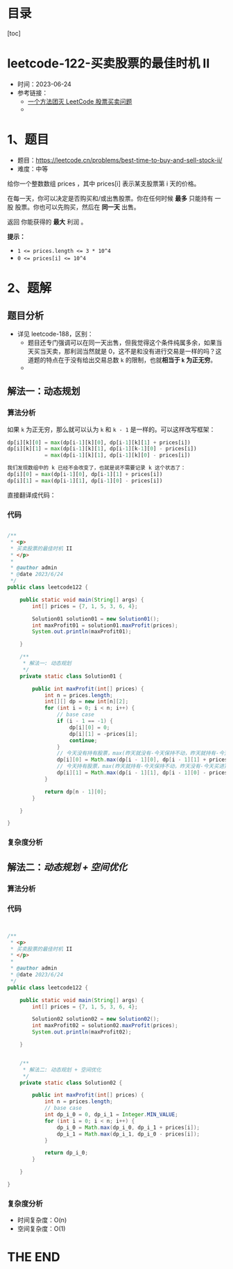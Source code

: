# 目录

[toc]

# leetcode-122-买卖股票的最佳时机 II

- 时间：2023-06-24
- 参考链接：
  - [一个方法团灭 LeetCode 股票买卖问题](https://labuladong.gitee.io/algo/di-er-zhan-a01c6/yong-dong--63ceb/yi-ge-fang-3b01b/)
  - 




# 1、题目

- 题目：https://leetcode.cn/problems/best-time-to-buy-and-sell-stock-ii/
- 难度：中等



给你一个整数数组 prices ，其中 prices[i] 表示某支股票第 i 天的价格。

在每一天，你可以决定是否购买和/或出售股票。你在任何时候 **最多** 只能持有 一股 股票。你也可以先购买，然后在 **同一天** 出售。

返回 你能获得的 **最大** 利润 。

 



**提示：**

+ `1 <= prices.length <= 3 * 10^4`
+ `0 <= prices[i] <= 10^4`



# 2、题解

## 题目分析

- 详见 leetcode-188，区别：
  - 题目还专门强调可以在同一天出售，但我觉得这个条件纯属多余，如果当天买当天卖，那利润当然就是 0，这不是和没有进行交易是一样的吗？这道题的特点在于没有给出交易总数 `k` 的限制，也就**相当于 `k` 为正无穷**。
  - 

## 解法一：动态规划

### 算法分析

如果 `k` 为正无穷，那么就可以认为 `k` 和 `k - 1` 是一样的。可以这样改写框架：

```python
dp[i][k][0] = max(dp[i-1][k][0], dp[i-1][k][1] + prices[i])
dp[i][k][1] = max(dp[i-1][k][1], dp[i-1][k-1][0] - prices[i])
            = max(dp[i-1][k][1], dp[i-1][k][0] - prices[i])

我们发现数组中的 k 已经不会改变了，也就是说不需要记录 k 这个状态了：
dp[i][0] = max(dp[i-1][0], dp[i-1][1] + prices[i])
dp[i][1] = max(dp[i-1][1], dp[i-1][0] - prices[i])
```

直接翻译成代码：

### 代码

```java

/**
 * <p>
 * 买卖股票的最佳时机 II
 * </p>
 *
 * @author admin
 * @date 2023/6/24
 */
public class leetcode122 {

    public static void main(String[] args) {
        int[] prices = {7, 1, 5, 3, 6, 4};

        Solution01 solution01 = new Solution01();
        int maxProfit01 = solution01.maxProfit(prices);
        System.out.println(maxProfit01);

    }

    /**
     * 解法一: 动态规划
     */
    private static class Solution01 {

        public int maxProfit(int[] prices) {
            int n = prices.length;
            int[][] dp = new int[n][2];
            for (int i = 0; i < n; i++) {
                // base case
                if (i - 1 == -1) {
                    dp[i][0] = 0;
                    dp[i][1] = -prices[i];
                    continue;
                }
                // 今天没有持有股票，max(昨天就没有-今天保持不动，昨天就持有-今天卖出)
                dp[i][0] = Math.max(dp[i - 1][0], dp[i - 1][1] + prices[i]);
                // 今天持有股票，max(昨天就持有-今天保持不动，昨天没有-今天买进)
                dp[i][1] = Math.max(dp[i - 1][1], dp[i - 1][0] - prices[i]);
            }

            return dp[n - 1][0];
        }

    }

}


```





### 复杂度分析





## 解法二：*动态规划* *+* *空间优化*

### 算法分析





### 代码

```java


/**
 * <p>
 * 买卖股票的最佳时机 II
 * </p>
 *
 * @author admin
 * @date 2023/6/24
 */
public class leetcode122 {

    public static void main(String[] args) {
        int[] prices = {7, 1, 5, 3, 6, 4};

        Solution02 solution02 = new Solution02();
        int maxProfit02 = solution02.maxProfit(prices);
        System.out.println(maxProfit02);

    }


    /**
     * 解法二: 动态规划 + 空间优化
     */
    private static class Solution02 {

        public int maxProfit(int[] prices) {
            int n = prices.length;
            // base case
            int dp_i_0 = 0, dp_i_1 = Integer.MIN_VALUE;
            for (int i = 0; i < n; i++) {
                dp_i_0 = Math.max(dp_i_0, dp_i_1 + prices[i]);
                dp_i_1 = Math.max(dp_i_1, dp_i_0 - prices[i]);
            }

            return dp_i_0;
        }

    }

}

```





### 复杂度分析

- 时间复杂度：O(n)
- 空间复杂度：O(1)







# THE END